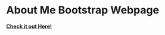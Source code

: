# About Me Bootstrap Webpage
**[Check it out Here!](https://raseward14.github.io/CSS-Bootstrap-Homework/)**
